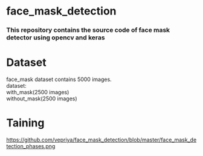 # face_mask_detection
### This repository contains the source code of face mask detector using opencv and keras

# Dataset
face_mask dataset contains 5000 images.\
dataset:\
with_mask(2500 images)\
without_mask(2500 images)

# Taining
https://github.com/vepriya/face_mask_detection/blob/master/face_mask_detection_phases.png


